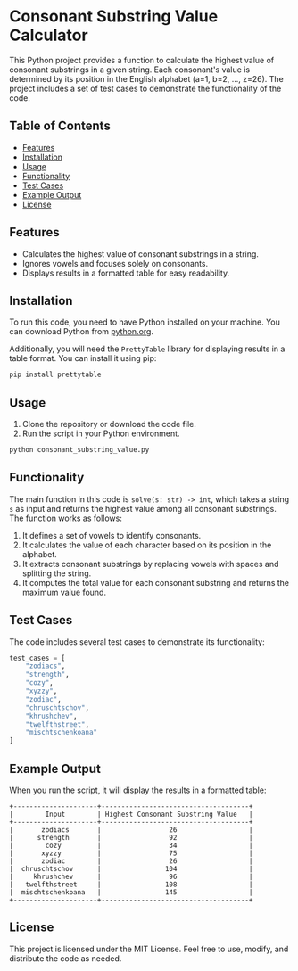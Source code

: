 # Consonant Substring Value Calculator

This Python project provides a function to calculate the highest value of consonant substrings in a given string. Each consonant's value is determined by its position in the English alphabet (a=1, b=2, ..., z=26). The project includes a set of test cases to demonstrate the functionality of the code.

## Table of Contents

- [Features](#features)
- [Installation](#installation)
- [Usage](#usage)
- [Functionality](#functionality)
- [Test Cases](#test-cases)
- [Example Output](#example-output)
- [License](#license)

## Features

- Calculates the highest value of consonant substrings in a string.
- Ignores vowels and focuses solely on consonants.
- Displays results in a formatted table for easy readability.

## Installation

To run this code, you need to have Python installed on your machine. You can download Python from [python.org](https://www.python.org/downloads/).

Additionally, you will need the `PrettyTable` library for displaying results in a table format. You can install it using pip:

```bash
pip install prettytable
```

## Usage

1. Clone the repository or download the code file.
2. Run the script in your Python environment.

```bash
python consonant_substring_value.py
```

## Functionality

The main function in this code is `solve(s: str) -> int`, which takes a string `s` as input and returns the highest value among all consonant substrings. The function works as follows:

1. It defines a set of vowels to identify consonants.
2. It calculates the value of each character based on its position in the alphabet.
3. It extracts consonant substrings by replacing vowels with spaces and splitting the string.
4. It computes the total value for each consonant substring and returns the maximum value found.

## Test Cases

The code includes several test cases to demonstrate its functionality:

```python
test_cases = [
    "zodiacs",
    "strength",
    "cozy",
    "xyzzy",
    "zodiac",
    "chruschtschov",
    "khrushchev",
    "twelfthstreet",
    "mischtschenkoana"
]
```

## Example Output

When you run the script, it will display the results in a formatted table:

```
+---------------------+-------------------------------------+
|        Input        | Highest Consonant Substring Value   |
+---------------------+-------------------------------------+
|       zodiacs       |                 26                  |
|      strength       |                 92                  |
|        cozy         |                 34                  |
|       xyzzy         |                 75                  |
|       zodiac        |                 26                  |
|  chruschtschov      |                104                  |
|     khrushchev      |                 96                  |
|   twelfthstreet     |                108                  |
|  mischtschenkoana   |                145                  |
+---------------------+-------------------------------------+
```

## License

This project is licensed under the MIT License. Feel free to use, modify, and distribute the code as needed.
